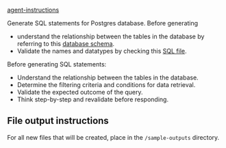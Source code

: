 [agent-instructions](../prompt-snippets/agent-instructions.md)

Generate SQL statements for Postgres database. Before generating
- understand the relationship between the tables in the database by referring to this [database schema](/docs/postgres-db/dvdrental-dbschema.png).
- Validate the names and datatypes by checking this [SQL file](/docs/postgres-db/dvdrental-dbschema.sql).

Before generating SQL statements:
- Understand the relationship between the tables in the database.
- Determine the filtering criteria and conditions for data retrieval.
- Validate the expected outcome of the query.
- Think step-by-step and revalidate before responding.

## File output instructions
For all new files that will be created, place in the `/sample-outputs` directory.